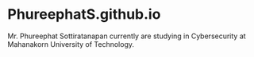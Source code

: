 # PhureephatS.github.io

Mr. Phureephat Sottiratanapan currently are studying in Cybersecurity at Mahanakorn University of Technology.


